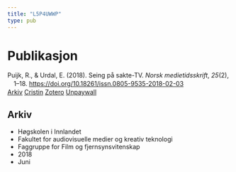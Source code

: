 ```yaml
---
title: "L5P4UWWP"
type: pub
---
```

<h1>Publikasjon</h1>
<article id="csl-bib-container-L5P4UWWP" class="csl-bib-container">
  <div class="csl-bib-body" style="line-height: 1.35; padding-left: 1em; text-indent:-1em;">
  <div class="csl-entry">Puijk, R., &amp; Urdal, E. (2018). Seing p&#xE5; sakte-TV. <i>Norsk medietidsskrift</i>, <i>25</i>(2), 1&#x2013;18. <a href="https://doi.org/10.18261/issn.0805-9535-2018-02-03">https://doi.org/10.18261/issn.0805-9535-2018-02-03</a></div>
</div>
  <div class="csl-bib-buttons">
    <a href="#taxonomy-article-L5P4UWWP" class="csl-bib-button">Arkiv</a>
    <a href="https://app.cristin.no/results/show.jsf?id=1593187" alt="Cristin URL" class="csl-bib-button">Cristin</a>
    <a href="http://zotero.org/groups/5402882/items/L5P4UWWP" alt="Zotero URL" class="csl-bib-button">Zotero</a>
    <a href="https://www.idunn.no/file/pdf/67064937/seing_paa_sakte-tv.pdf" class="csl-bib-button">Unpaywall</a>
  </div>
  <div id="csl-bib-meta-container-L5P4UWWP"></div>
</article>
<div id="csl-bib-meta-L5P4UWWP" class="csl-bib-meta">
  <article id="taxonomy-article-L5P4UWWP" class="taxonomy-article">
    <h1>Arkiv</h1>
    <ul>
      <li>Høgskolen i Innlandet</li>
      <li>Fakultet for audiovisuelle medier og kreativ teknologi</li>
      <li>Faggruppe for Film og fjernsynsvitenskap</li>
      <li>2018</li>
      <li>Juni</li>
    </ul>
  </article>
</div>

